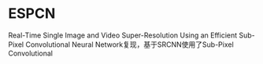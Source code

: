 # ESPCN
Real-Time Single Image and Video Super-Resolution Using an Efficient Sub-Pixel Convolutional Neural Network复现，基于SRCNN使用了Sub-Pixel Convolutional
